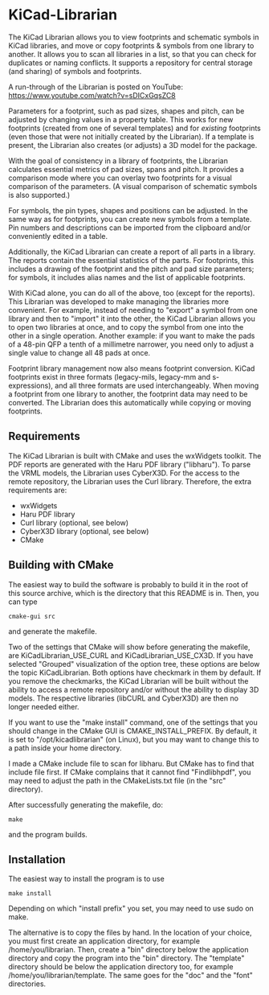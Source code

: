 # KiCad-Librarian
The KiCad Librarian allows you to view footprints and schematic symbols in KiCad 
libraries, and move or copy footprints & symbols from one library to another.
It allows you to scan all libraries in a list, so that you can check for duplicates
or naming conflicts. It supports a repository for central storage (and sharing)
of symbols and footprints.

A run-through of the Librarian is posted on YouTube: https://www.youtube.com/watch?v=sDICxGqsZC8

Parameters for a footprint, such as pad sizes, shapes and pitch, can be adjusted
by changing values in a property table. This works for new footprints (created
from one of several templates) and for _existing_ footprints (even those
that were not initially created by the Librarian). If a template is present, the
Librarian also creates (or adjusts) a 3D model for the package.

With the goal of consistency in a library of footprints, the Librarian calculates
essential metrics of pad sizes, spans and pitch. It provides a comparison mode
where you can overlay two footprints for a visual comparison of the parameters.
(A visual comparison of schematic symbols is also supported.)

For symbols, the pin types, shapes and positions can be adjusted. In the same
way as for footprints, you can create new symbols from a template. Pin numbers and
descriptions can be imported from the clipboard and/or conveniently edited
in a table.

Additionally, the KiCad Librarian can create a report of all parts in a library.
The reports contain the essential statistics of the parts. For footprints, this
includes a drawing of the footprint and the pitch and pad size parameters; for
symbols, it includes alias names and the list of applicable footprints.

With KiCad alone, you can do all of the above, too (except for the reports). This
Librarian was developed to make managing the libraries more convenient. For example,
instead of needing to "export" a symbol from one library and then to "import" it
into the other, the KiCad Librarian allows you to open two libraries at once, and to
copy the symbol from one into the other in a single operation. Another example: if
you want to make the pads of a 48-pin QFP a tenth of a millimetre narrower, you need
only to adjust a single value to change all 48 pads at once.

Footprint library management now also means footprint conversion. KiCad footprints
exist in three formats (legacy-mils, legacy-mm and s-expressions), and all three formats are used interchangeably. When moving
a footprint from one library to another, the footprint data may need to be
converted. The Librarian does this automatically while copying or moving
footprints.


## Requirements

The KiCad Librarian is built with CMake and uses the wxWidgets toolkit. The PDF
reports are generated with the Haru PDF library ("libharu"). To parse the VRML
models, the Librarian uses CyberX3D. For the access to the remote repository, 
the Librarian uses the Curl library. Therefore, the extra requirements are:

* wxWidgets
* Haru PDF library
* Curl library (optional, see below)
* CyberX3D library (optional, see below)
* CMake


## Building with CMake

The easiest way to build the software is probably to build it in the root of
this source archive, which is the directory that this README is in. Then, you
can type

	cmake-gui src

and generate the makefile.

Two of the settings that CMake will show before generating the makefile, are
KiCadLibrarian_USE_CURL and KiCadLibrarian_USE_CX3D. If you have selected "Grouped"
visualization of the option tree, these options are below the topic KiCadLibrarian.
Both options have checkmark in them by default. If you remove the checkmarks, the
KiCad Librarian will be built without the ability to access a remote repository and/or
without the ability to display 3D models. The respective libraries (libCURL and CyberX3D)
are then no longer needed either.

If you want to use the "make install" command, one of the settings that you
should change in the CMake GUI is CMAKE_INSTALL_PREFIX. By default, it is set
to "/opt/kicadlibrarian" (on Linux), but you may want to change this to a path
inside your home directory.

I made a CMake include file to scan for libharu. But CMake has to find that
include file first. If CMake complains that it cannot find "Findlibhpdf", you
may need to adjust the path in the CMakeLists.txt file (in the "src" directory).

After successfully generating the makefile, do:

	make

and the program builds.


## Installation

The easiest way to install the program is to use

	make install

Depending on which "install prefix" you set, you may need to use sudo on make.

The alternative is to copy the files by hand. In the location of your choice,
you must first create an application directory, for example /home/you/librarian.
Then, create a "bin" directory below the application directory and copy the
program into the "bin" directory. The "template" directory should be below the
application directory too, for example /home/you/librarian/template. The same
goes for the "doc" and the "font" directories.
